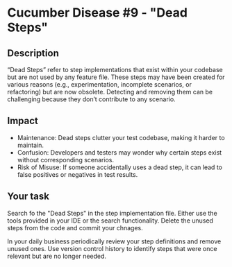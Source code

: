 # Cucumber Disease #9 - "Dead Steps"

## Description
“Dead Steps” refer to step implementations that exist within your codebase but are not used by any feature file.
These steps may have been created for various reasons (e.g., experimentation, incomplete scenarios, or refactoring) but are now obsolete.
Detecting and removing them can be challenging because they don’t contribute to any scenario.

## Impact
* Maintenance: Dead steps clutter your test codebase, making it harder to maintain.
* Confusion: Developers and testers may wonder why certain steps exist without corresponding scenarios.
* Risk of Misuse: If someone accidentally uses a dead step, it can lead to false positives or negatives in test results.

## Your task
Search fo the "Dead Steps" in the step implementation file. Either use the tools provided in your IDE or the search functionality. Delete the unused steps from the code and commit your chnages.  

In your daily business periodically review your step definitions and remove unused ones. Use version control history to identify steps that were once relevant but are no longer needed.
